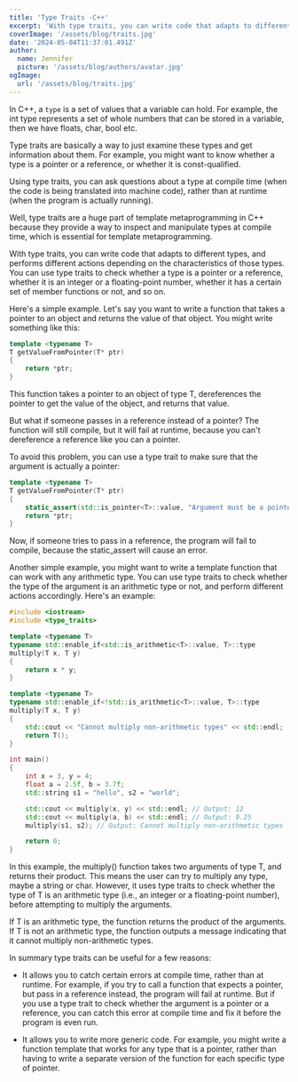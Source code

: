 ```yaml
---
title: 'Type Traits -C++'
excerpt: 'With type traits, you can write code that adapts to different types, and performs different actions depending on the characteristics of those types.'
coverImage: '/assets/blog/traits.jpg'
date: '2024-05-04T11:37:01.491Z'
author:
  name: Jennifer
  picture: '/assets/blog/authors/avatar.jpg'
ogImage:
  url: '/assets/blog/traits.jpg'
---
```


In C++, a `type` is a set of values that a variable can hold. For example, the int type represents a set of whole numbers that can be stored in a variable, then we have floats, char, bool etc.

Type traits are basically a way to just examine these types and get information about them. For example, you might want to know whether a type is a pointer or a reference, or whether it is const-qualified.

Using type traits, you can ask questions about a type at compile time (when the code is being translated into machine code), rather than at runtime (when the program is actually running).

Well, type traits are a huge part of template metaprogramming in C++ because they provide a way to inspect and manipulate types at compile time, which is essential for template metaprogramming. 

With type traits, you can write code that adapts to different types, and performs different actions depending on the characteristics of those types. You can use type traits to check whether a type is a pointer or a reference, whether it is an integer or a floating-point number, whether it has a certain set of member functions or not, and so on.

Here's a simple example. Let's say you want to write a function that takes a pointer to an object and returns the value of that object. You might write something like this:

```c++
template <typename T>
T getValueFromPointer(T* ptr)
{
    return *ptr;
}
```

This function takes a pointer to an object of type T, dereferences the pointer to get the value of the object, and returns that value.

But what if someone passes in a reference instead of a pointer? The function will still compile, but it will fail at runtime, because you can't dereference a reference like you can a pointer.

To avoid this problem, you can use a type trait to make sure that the argument is actually a pointer:

```c++
template <typename T>
T getValueFromPointer(T* ptr)
{
    static_assert(std::is_pointer<T>::value, "Argument must be a pointer");
    return *ptr;
}
```
Now, if someone tries to pass in a reference, the program will fail to compile, because the static_assert will cause an error.

Another simple example, you might want to write a template function that can work with any arithmetic type. You can use type traits to check whether the type of the argument is an arithmetic type or not, and perform different actions accordingly. Here's an example:

```c++
#include <iostream>
#include <type_traits>

template <typename T>
typename std::enable_if<std::is_arithmetic<T>::value, T>::type
multiply(T x, T y)
{
    return x * y;
}

template <typename T>
typename std::enable_if<!std::is_arithmetic<T>::value, T>::type
multiply(T x, T y)
{
    std::cout << "Cannot multiply non-arithmetic types" << std::endl;
    return T();
}

int main()
{
    int x = 3, y = 4;
    float a = 2.5f, b = 3.7f;
    std::string s1 = "hello", s2 = "world";

    std::cout << multiply(x, y) << std::endl; // Output: 12
    std::cout << multiply(a, b) << std::endl; // Output: 9.25
    multiply(s1, s2); // Output: Cannot multiply non-arithmetic types

    return 0;
}
```
In this example, the multiply() function takes two arguments of type T, and returns their product. This means the user can try to multiply any type, maybe a string or char. However, it uses type traits to check whether the type of T is an arithmetic type (i.e., an integer or a floating-point number), before attempting to multiply the arguments. 

If T is an arithmetic type, the function returns the product of the arguments. If T is not an arithmetic type, the function outputs a message indicating that it cannot multiply non-arithmetic types. 


In summary type traits can be useful for a few reasons:

- It allows you to catch certain errors at compile time, rather than at runtime. For example, if you try to call a function that expects a pointer, but pass in a reference instead, the program will fail at runtime. But if you use a type trait to check whether the argument is a pointer or a reference, you can catch this error at compile time and fix it before the program is even run.

- It allows you to write more generic code. For example, you might write a function template that works for any type that is a pointer, rather than having to write a separate version of the function for each specific type of pointer.